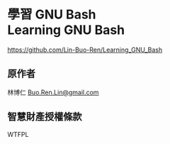 # 學習 GNU Bash<br />Learning GNU Bash
<https://github.com/Lin-Buo-Ren/Learning_GNU_Bash>

## 原作者
林博仁 <Buo.Ren.Lin@gmail.com>

## 智慧財產授權條款
WTFPL


